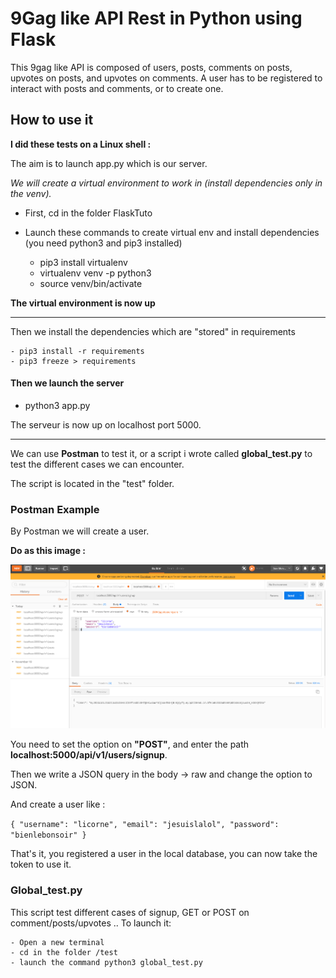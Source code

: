 
9Gag like API Rest in Python using Flask
===================
This 9gag like API is composed of users, posts, comments on posts, upvotes on posts, and upvotes on comments.
A user has to be registered to interact with posts and comments, or to create one.

## How to use it

**I did these tests on a Linux shell :**

The aim is to launch app.py which is our server.

*We will create a virtual environment to work in (install dependencies only in the venv).*

- First, cd in the folder FlaskTuto
- Launch these commands to create virtual env and install dependencies (you need python3 and pip3 installed)

	- pip3 install virtualenv
	- virtualenv venv -p python3
	- source venv/bin/activate

**The virtual environment is now up**

----------


Then we install the dependencies which are "stored" in requirements

	- pip3 install -r requirements
	- pip3 freeze > requirements

#### Then we launch the server

- python3 app.py

The serveur is now up on localhost port 5000.

----------


We can use **Postman** to test it, or a script i wrote called **global_test.py** to test the different cases we can encounter.

The script is located in the "test" folder.

### Postman Example

By Postman we will create a user.

**Do as this image :**

![](./PostManUserSignup.png)

You need to set the option on **"POST"**, and enter the path **localhost:5000/api/v1/users/signup**.

Then we write a JSON query in the body -> raw and change the option to JSON.

And create a user like : 

`{
	"username": "licorne",
	"email": "jesuislalol",
	"password": "bienlebonsoir"
}`

That's it, you registered a user in the local database, you can now take the token to use it.

### Global_test.py
This script test different cases of signup, GET or POST on comment/posts/upvotes ..
To launch it:

	- Open a new terminal
	- cd in the folder /test
	- launch the command python3 global_test.py




